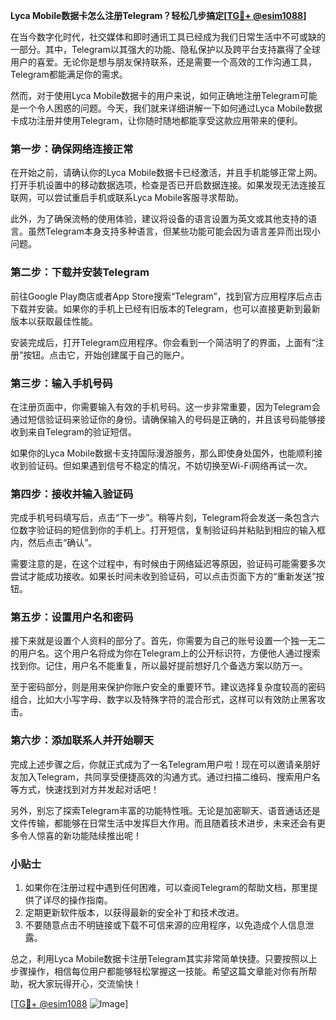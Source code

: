 **Lyca Mobile数据卡怎么注册Telegram？轻松几步搞定[[TG💪+ @esim1088](https://t.me/s/esim1088)]**

在当今数字化时代，社交媒体和即时通讯工具已经成为我们日常生活中不可或缺的一部分。其中，Telegram以其强大的功能、隐私保护以及跨平台支持赢得了全球用户的喜爱。无论你是想与朋友保持联系，还是需要一个高效的工作沟通工具，Telegram都能满足你的需求。

然而，对于使用Lyca Mobile数据卡的用户来说，如何正确地注册Telegram可能是一个令人困惑的问题。今天，我们就来详细讲解一下如何通过Lyca Mobile数据卡成功注册并使用Telegram，让你随时随地都能享受这款应用带来的便利。

### **第一步：确保网络连接正常**
在开始之前，请确认你的Lyca Mobile数据卡已经激活，并且手机能够正常上网。打开手机设置中的移动数据选项，检查是否已开启数据连接。如果发现无法连接互联网，可以尝试重启手机或联系Lyca Mobile客服寻求帮助。

此外，为了确保流畅的使用体验，建议将设备的语言设置为英文或其他支持的语言。虽然Telegram本身支持多种语言，但某些功能可能会因为语言差异而出现小问题。

### **第二步：下载并安装Telegram**
前往Google Play商店或者App Store搜索“Telegram”，找到官方应用程序后点击下载并安装。如果你的手机上已经有旧版本的Telegram，也可以直接更新到最新版本以获取最佳性能。

安装完成后，打开Telegram应用程序。你会看到一个简洁明了的界面，上面有“注册”按钮。点击它，开始创建属于自己的账户。

### **第三步：输入手机号码**
在注册页面中，你需要输入有效的手机号码。这一步非常重要，因为Telegram会通过短信验证码来验证你的身份。请确保输入的号码是正确的，并且该号码能够接收到来自Telegram的验证短信。

如果你的Lyca Mobile数据卡支持国际漫游服务，那么即使身处国外，也能顺利接收到验证码。但如果遇到信号不稳定的情况，不妨切换至Wi-Fi网络再试一次。

### **第四步：接收并输入验证码**
完成手机号码填写后，点击“下一步”。稍等片刻，Telegram将会发送一条包含六位数字验证码的短信到你的手机上。打开短信，复制验证码并粘贴到相应的输入框内，然后点击“确认”。

需要注意的是，在这个过程中，有时候由于网络延迟等原因，验证码可能需要多次尝试才能成功接收。如果长时间未收到验证码，可以点击页面下方的“重新发送”按钮。

### **第五步：设置用户名和密码**
接下来就是设置个人资料的部分了。首先，你需要为自己的账号设置一个独一无二的用户名。这个用户名将成为你在Telegram上的公开标识符，方便他人通过搜索找到你。记住，用户名不能重复，所以最好提前想好几个备选方案以防万一。

至于密码部分，则是用来保护你账户安全的重要环节。建议选择复杂度较高的密码组合，比如大小写字母、数字以及特殊字符的混合形式，这样可以有效防止黑客攻击。

### **第六步：添加联系人并开始聊天**
完成上述步骤之后，你就正式成为了一名Telegram用户啦！现在可以邀请亲朋好友加入Telegram，共同享受便捷高效的沟通方式。通过扫描二维码、搜索用户名等方式，快速找到对方并发起对话吧！

另外，别忘了探索Telegram丰富的功能特性哦。无论是加密聊天、语音通话还是文件传输，都能够在日常生活中发挥巨大作用。而且随着技术进步，未来还会有更多令人惊喜的新功能陆续推出呢！

### **小贴士**
1. 如果你在注册过程中遇到任何困难，可以查阅Telegram的帮助文档，那里提供了详尽的操作指南。
2. 定期更新软件版本，以获得最新的安全补丁和技术改进。
3. 不要随意点击不明链接或下载不可信来源的应用程序，以免造成个人信息泄露。

总之，利用Lyca Mobile数据卡注册Telegram其实非常简单快捷。只要按照以上步骤操作，相信每位用户都能够轻松掌握这一技能。希望这篇文章能对你有所帮助，祝大家玩得开心，交流愉快！

[[TG💪+ @esim1088](https://t.me/s/esim1088) ![Image](https://i.postimg.cc/4NQfJmqS/Snipaste-2025-05-13-00-14-12.png)]